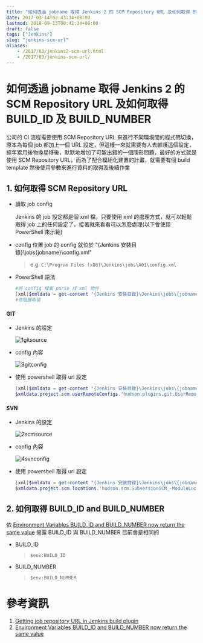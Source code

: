 ```yaml
---
title: "如何透過 jobname 取得 Jenkins 2 的 SCM Repository URL 及如何取得 BUILD_ID 及 BUILD_NUMBER 基本語法筆記 2"
date: 2017-03-14T02:43:34+08:00
lastmod: 2018-09-13T00:42:34+08:00
draft: false
tags: ["Jenkins"]
slug: "jenkins-scm-url"
aliases:
    - /2017/03/jenkins2-scm-url.html
    - /2017/03/jenkins-scm-url/
---
```

# 如何透過 jobname 取得 Jenkins 2 的 SCM Repository URL 及如何取得 BUILD_ID 及 BUILD_NUMBER
公司的 CI 流程需要使用 SCM Repository URL 來進行不同環境間的程式碼切換，原本為每個 job 都加上一個 URL 設定，但這樣一來就需要有人去維護這個設定，經年累月後物換星移後，默默地增加了可能出錯的一個隱形問題，最好的方式就是使用 SCM Repository URL，而為了配合模組化建置的計畫，就需要有個 build template 然後使用參數來進行資料的取得及後續作業

## 1. 如何取得 SCM Repository URL
- 讀取 job config
    
    Jenkins 的 job 設定都是個 xml 檔，只要使用 xml 的處理方式，就可以輕鬆取得 job 上的任何設定了，接著就來看看可以怎麼處理(以下會使用 PowerShell 來示範)
- config 位置
     job 的 config 就位於 "{Jenkins 安裝目錄}\jobs\{jobname}\config.xml"
    
    > e.g. `C:\Program Files (x86)\Jenkins\jobs\A01\config.xml`
- PowerShell 語法
     
     ```ps1
     #將 config 檔案 parse 成 xml 物件
     [xml]$xmldata = get-content "{Jenkins 安裝目錄}\Jenkins\jobs\{jobname}\config.xml"
     #依階層取值
     ```

#### GIT
- Jenkins 的設定
    
    ![1gitsource](https://cloud.githubusercontent.com/assets/3851540/23746390/b6da1ad4-04f6-11e7-9cb6-e3229fb841c5.png)
- config 內容
    
    ![3gitconfig](https://cloud.githubusercontent.com/assets/3851540/23746391/b6db35c2-04f6-11e7-81dd-07d84777a8c3.png) 
- 使用 powershell 取得 url 設定
    
    ```ps1
    [xml]$xmldata = get-content "{Jenkins 安裝目錄}\Jenkins\jobs\{jobname}\config.xml"
    $xmldata.project.scm.userRemoteConfigs.'hudson.plugins.git.UserRemoteConfig'.url
    ```
#### SVN
- Jenkins 的設定
    
    ![2scmsource](https://cloud.githubusercontent.com/assets/3851540/23746389/b6d74390-04f6-11e7-940a-08e5d3615b81.png) 
- config 內容
    
    ![4svnconfig](https://cloud.githubusercontent.com/assets/3851540/23746392/b6e01b28-04f6-11e7-847c-7a7c804531b4.png) 
- 使用 powershell 取得 url 設定
    
    ```ps1
    [xml]$xmldata = get-content "{Jenkins 安裝目錄}\Jenkins\jobs\{jobname}\config.xml"
    $xmldata.project.scm.locations.'hudson.scm.SubversionSCM_-ModuleLocation'.remote
    ```
## 2. 如何取得 BUILD_ID and BUILD_NUMBER
依 [Environment Variables BUILD_ID and BUILD_NUMBER now return the same value](https://issues.jenkins-ci.org/browse/JENKINS-26520) 揭露 BUILD_ID 與 BUILD_NUMBER 目前會是相同的
- BUILD_ID 
    
    >`$env:BUILD_ID` 
- BUILD_NUMBER
    
    >`$env:BUILD_NUMBER`

# 參考資訊
1. [Getting job repository URL in Jenkins build plugin](http://stackoverflow.com/questions/19359118/getting-job-repository-url-in-jenkins-build-plugin)
2. [Environment Variables BUILD_ID and BUILD_NUMBER now return the same value](https://issues.jenkins-ci.org/browse/JENKINS-26520)


